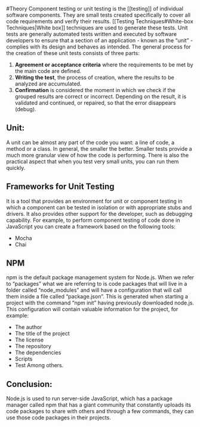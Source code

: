 #Theory 
Component testing or unit testing is the [[testing]] of individual software components. They are small tests created specifically to cover all code requirements and verify their results. [[Testing Techniques#White-box Techniques|White box]] techniques are used to generate these tests.
Unit tests are generally automated tests written and executed by software developers to ensure that a section of an application - known as the “unit” - complies with its design and behaves as intended.
The general process for the creation of these unit tests consists of three parts:
1. **Agreement or acceptance criteria** where the requirements to be met by the main code are defined.
2. **Writing the test**, the process of creation, where the results to be analyzed are accumulated.
3. **Confirmation** is considered the moment in which we check if the grouped results are correct or incorrect. Depending on the result, it is validated and continued, or repaired, so that the error disappears (debug).
## Unit:
A unit can be almost any part of the code you want: a line of code, a method or a class. In general, the smaller the better. Smaller tests provide a much more granular view of how the code is performing. There is also the practical aspect that when you test very small units, you can run them quickly.
## Frameworks for Unit Testing
It is a tool that provides an environment for unit or component testing in which a component can be tested in isolation or with appropriate stubs and drivers. It also provides other support for the developer, such as debugging capability.
For example, to perform component testing of code done in JavaScript you can create a framework based on the following tools:
- Mocha
- Chai
## NPM
npm is the default package management system for Node.js. When we refer to “packages” what we are referring to is code packages that will live in a folder called “node_modules” and will have a configuration that will call them inside a file called “package.json”.
This is generated when starting a project with the command “npm init” having previously downloaded node.js.
This configuration will contain valuable information for the project, for example:
- The author
- The title of the project
- The license
- The repository
- The dependencies
- Scripts
- Test
Among others.
## Conclusion:
Node.js is used to run server-side JavaScript, which has a package manager called npm that has a giant community that constantly uploads its code packages to share with others and through a few commands, they can use those code packages in their projects.